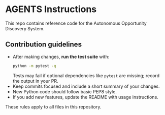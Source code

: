 # AGENTS Instructions

This repo contains reference code for the Autonomous Opportunity Discovery System.

## Contribution guidelines

- After making changes, **run the test suite** with:
  ```bash
  python -m pytest -q
  ```
  Tests may fail if optional dependencies like `pytest` are missing; record the output in your PR.
- Keep commits focused and include a short summary of your changes.
- New Python code should follow basic PEP8 style.
- If you add new features, update the README with usage instructions.

These rules apply to all files in this repository.
